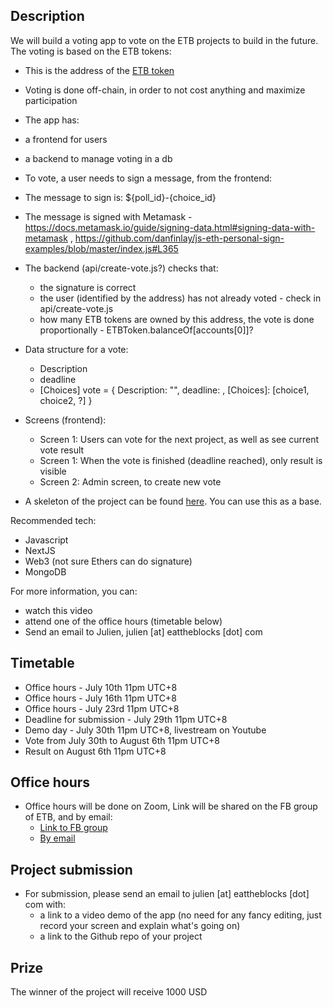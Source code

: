 ## Description

We will build a voting app to vote on the ETB projects to build in the future. The voting is based on the ETB tokens:
* This is the address of the [ETB token](https://bscscan.com/token/0x7ac64008fa000bfdc4494e0bfcc9f4eff3d51d2a)
* Voting is done off-chain, in order to not cost anything and maximize participation 
* The app has:
 * a frontend for users
 * a backend to manage voting in a db 
* To vote, a user needs to sign a message, from the frontend: 
 * The message to sign is: ${poll_id}-{choice_id}
 * The message is signed with Metamask - https://docs.metamask.io/guide/signing-data.html#signing-data-with-metamask , https://github.com/danfinlay/js-eth-personal-sign-examples/blob/master/index.js#L365
* The backend (api/create-vote.js?) checks that:
  * the signature is correct
  * the user (identified by the address) has not already voted - check in api/create-vote.js
  * how many ETB tokens are owned by this address, the vote is done proportionally - ETBToken.balanceOf[accounts[0]]?
* Data structure for a vote: 
  * Description
  * deadline
  * [Choices]
  vote = {
    Description: "",
    deadline: , 
    [Choices]: [choice1, choice2, ?]
  }

* Screens (frontend):
  * Screen 1: Users can vote for the next project, as well as see current vote
result
  * Screen 1: When the vote is finished (deadline reached), only result is visible
  * Screen 2: Admin screen, to create new vote
* A skeleton of the project can be found [here](https://github.com/jklepatch/eattheblocks/tree/master/token/dao). You can use this as a base.

Recommended tech:
* Javascript 
* NextJS
* Web3 (not sure Ethers can do signature)
* MongoDB

For more information, you can:
* watch this video
* attend one of the office hours (timetable below)
* Send an email to Julien, julien [at] eattheblocks [dot] com

## Timetable

* Office hours - July 10th 11pm UTC+8 
* Office hours - July 16th 11pm UTC+8
* Office hours - July 23rd 11pm UTC+8
* Deadline for submission - July 29th 11pm UTC+8
* Demo day - July 30th 11pm UTC+8, livestream on Youtube   
* Vote from July 30th to August 6th 11pm UTC+8
* Result on August 6th 11pm UTC+8

## Office hours 
* Office hours will be done on Zoom, Link will be shared on the FB group of ETB, and by email:
  * [Link to FB group](https://www.facebook.com/groups/222716919099261)
  * [By email](https://mailchi.mp/eattheblocks/etb-projects-project-1) 

## Project submission
* For submission, please send an email to julien [at] eattheblocks [dot] com with:
  * a link to a video demo of the app (no need for any fancy editing, just record your screen and explain what's going on)
  * a link to the Github repo of your project

## Prize

The winner of the project will receive 1000 USD

